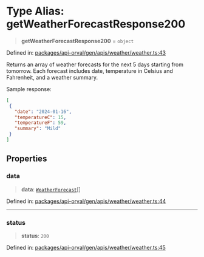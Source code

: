 # Type Alias: getWeatherForecastResponse200

> **getWeatherForecastResponse200** = `object`

Defined in: [packages/api-orval/gen/apis/weather/weather.ts:43](https://github.com/the-inconvenience-store/mono-example/blob/77ed7dd80da67d5d4a2bd8320e638952ed491201/packages/api-orval/gen/apis/weather/weather.ts#L43)

Returns an array of weather forecasts for the next 5 days starting from tomorrow.
Each forecast includes date, temperature in Celsius and Fahrenheit, and a weather summary.

Sample response:
```json
[
 {
   "date": "2024-01-16",
   "temperatureC": 15,
   "temperatureF": 59,
   "summary": "Mild"
 }
]
```

## Properties

### data

> **data**: [`WeatherForecast`](../interfaces/WeatherForecast.md)[]

Defined in: [packages/api-orval/gen/apis/weather/weather.ts:44](https://github.com/the-inconvenience-store/mono-example/blob/77ed7dd80da67d5d4a2bd8320e638952ed491201/packages/api-orval/gen/apis/weather/weather.ts#L44)

***

### status

> **status**: `200`

Defined in: [packages/api-orval/gen/apis/weather/weather.ts:45](https://github.com/the-inconvenience-store/mono-example/blob/77ed7dd80da67d5d4a2bd8320e638952ed491201/packages/api-orval/gen/apis/weather/weather.ts#L45)
